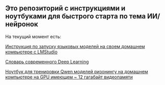 ## Это репозиторий с инструкциями и ноутбуками для быстрого старта по тема ИИ/нейронок

На текущий момент есть:

[Инструкция по запуску языковых моделей на своем домашнем комеьютере с LMStudio](https://github.com/researchim-ai/fast-start-ai/blob/main/%D0%97%D0%B0%D0%BF%D1%83%D1%81%D0%BA_%D0%BB%D0%BE%D0%BA%D0%B0%D0%BB%D1%8C%D0%BD%D0%BE%D0%B9_LLM_%D0%B4%D0%BE%D0%BC%D0%B0.md)

[Словарь современного Deep Learning](https://github.com/researchim-ai/fast-start-ai/blob/main/%D0%A1%D0%BB%D0%BE%D0%B2%D0%B0%D1%80%D1%8C_%D1%81%D0%BE%D0%B2%D1%80%D0%B5%D0%BC%D0%B5%D0%BD%D0%BD%D0%BE%D0%B3%D0%BE_DL..md)

[Ноутбук для тренировки Qwen моделей ризонингу на домашнем компьютере на GPU имеющем ~ 12 гагабайт видеопамяти](https://github.com/researchim-ai/fast-start-ai/blob/main/notebooks/%D0%A2%D1%8E%D0%BD_Qwen_%D0%BC%D0%BE%D0%B4%D0%B5%D0%BB%D0%B5%D0%B9_%D0%B4%D0%BB%D1%8F_%D1%80%D0%B8%D0%B7%D0%BE%D0%BD%D0%B8%D0%BD%D0%B3%D0%B0_%D0%BD%D0%B0_%D1%80%D1%83%D1%81%D1%81%D0%BA%D0%BE%D0%BC_%D0%B4%D0%BE%D0%BC%D0%B0_%D1%81_LoRa_GRPO_unsloth.ipynb)
